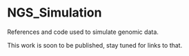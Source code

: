 # NGS_Simulation
References and code used to simulate genomic data.

This work is soon to be published, stay tuned for links to that.
